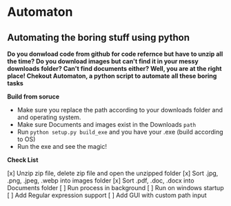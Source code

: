 # Automaton

## Automating the boring stuff using python 


 **Do you donwload  code from github for code refernce but have to unzip all the time? Do you download images but can't find it in your messy downloads folder? Can't find documents either? Well, you are at the right place! Chekout Automaton, a python script to automate all these boring tasks** 


 **Build from soruce**

 * Make sure you replace the path according to your downloads folder and  and operating system.
 * Make sure Documents and images exist in the Downloads `path`
 * Run `python setup.py build_exe` and you have your .exe     (build according to OS)
 * Run the exe and see the magic!



 **Check List**

 [x] Unzip zip file, delete zip file and open the unzipped folder
 [x] Sort .jpg, .png, .jpeg, .webp into images folder 
 [x] Sort .pdf, .doc, .docx into Documents folder
 [ ] Run process in background
 [ ] Run on windows startup 
 [ ] Add Regular expression support
 [ ] Add GUI with custom path input 
  

